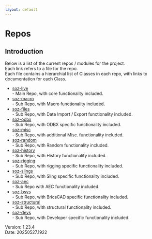 ```yaml
---
layout: default
---
```


# Repos

## Introduction

Below is a list of the current repos / modules for the project.<br>
Each link refers to a file for the repo.<br>
Each file contains a hierarchial list of Classes in each repo, with links to documentation for each Class.<br>

- [soz-live](/repos/soz-live.html)<br>  - Main Repo, with core functionality included.
- [soz-macro](/repos/soz-macro.html)<br>  - Sub Repo, with Macro functionality included.
- [soz-files](/repos/soz-files.html)<br>  - Sub Repo, with Data Import / Export functionality included.
- [soz-odbx](/repos/soz-odbx.html)<br>  - Sub Repo, with ODBX specific functionality included.
- [soz-misc](/repos/soz-misc.html)<br>  - Sub Repo, with additional Misc. functionality included.
- [soz-random](/repos/soz-random.html)<br>  - Sub Repo, with Random functionality included.
- [soz-history](/repos/soz-history.html)<br>  - Sub Repo, with History functionality included.
- [soz-rigging](/repos/soz-rigging.html)<br>  - Sub Repo, with rigging specific functionality included.
- [soz-slings](/repos/soz-slings.html)<br>  - Sub Repo, with Sling specific functionality included.
- [soz-aec](/repos/soz-aec.html)<br>  - Sub Repo with AEC functionality included.
- [soz-bsys](/repos/soz-bsys.html)<br>  - Sub Repo, with BricsCAD specific functionality included.
- [soz-structural](/repos/soz-structural.html)<br>  - Sub Repo, with structural functionality included.
- [soz-devs](/repos/soz-devs.html)<br>  - Sub Repo, with Developer specific functionality included.

Version:  1.23.4
<br>
Date: 20250527.1922
